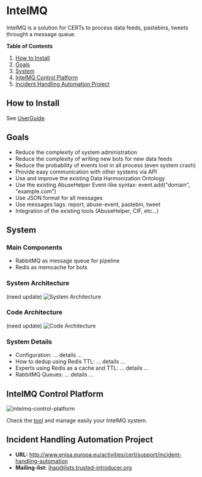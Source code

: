 # IntelMQ

IntelMQ is a solution for CERTs to process data feeds, pastebins, tweets throught a message queue.


**Table of Contents**

1. [How to Install](#how-to-install)
2. [Goals](#goals)
3. [System](#system)
4. [IntelMQ Control Platform](#control-platform)
5. [Incident Handling Automation Project](#incident-handling-automation-project)


<a name="how-to-install"></a>
## How to Install

See [UserGuide](https://github.com/certtools/intelmq/blob/master/docs/UserGuide.md).


<a name="goals"></a>
## Goals

* Reduce the complexity of system administration
* Reduce the complexity of writing new bots for new data feeds
* Reduce the probability of events lost in all process (even system crash)
* Provide easy communication with other systems via API
* Use and improve the existing Data Harmonization Ontology
* Use the existing AbuseHelper Event-like syntax: event.add("domain", "example.com")
* Use JSON format for all messages
* Use messages tags: report, abuse-event, pastebin, tweet
* Integration of the existing tools (AbuseHelper, CIF, etc...)

<a name="system"></a>
## System


### Main Components
* RabbitMQ as message queue for pipeline
* Redis as memcache for bots


### System Architecture

(need update)
![System Architecture](http://i58.tinypic.com/n395bo.jpg)


### Code Architecture

(need update)
![Code Architecture](http://s28.postimg.org/uwzthgqrx/intelmq_arch.png)


### System Details

* Configuration: ... details ...
* How to dedup using Redis TTL: ... details ...
* Experts using Redis as a cache and TTL: ... details ...
* RabbitMQ Queues: ... details ...


<a name="control-platform"></a>
## IntelMQ Control Platform

![intelmq-control-platform](https://raw.githubusercontent.com/certtools/intelmq/master/docs/images/intelmq-control-platform.png?token=4184292__eyJzY29wZSI6IlJhd0Jsb2I6Y2VydHRvb2xzL2ludGVsbXEvbWFzdGVyL2RvY3MvaW1hZ2VzL2ludGVsbXEtY29udHJvbC1wbGF0Zm9ybS5wbmciLCJleHBpcmVzIjoxNDA4OTM5MjUwfQ%3D%3D--ef2c15bd9146d579a68c3a0ba4769a9b15e07e93)

Check the [tool](https://github.com/certtools/intelmq-control-platform) and manage easily your IntelMQ system.

<a name="incident-handling-automation-project"></a>
## Incident Handling Automation Project

* **URL:** http://www.enisa.europa.eu/activities/cert/support/incident-handling-automation
* **Mailing-list:** ihap@lists.trusted-introducer.org


